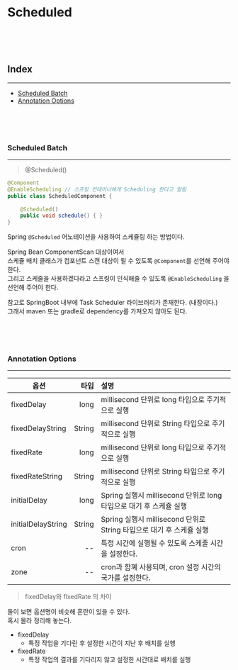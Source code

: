 # Scheduled

<br/><br/><br/>



## Index

---

* [Scheduled Batch](#Scheduled-Batch)
* [Annotation Options](#Annotation-Options)

<br/><br/><br/>



### Scheduled Batch

---

> @Scheduled()

```java
@Component
@EnableScheduling // 스프링 컨테이너에게 Scheduling 한다고 알림
public class ScheduledComponent {
    
    @Scheduled()
    public void schedule() { }
}
```

Spring `@Scheduled` 어노테이션을 사용하여 스케쥴링 하는 방법이다.  

Spring Bean ComponentScan 대상이여서  
스케쥴 배치 클래스가 컴포넌트 스캔 대상이 될 수 있도록 `@Component`를 선언해 주어야 한다.  
그리고 스케줄을 사용하겠다라고 스프링이 인식해줄 수 있도록 `@EnableScheduling` 을 선언해 주어야 한다.

참고로 SpringBoot 내부에 Task Scheduler 라이브러리가 존재한다. (내장이다.)  
그래서 maven 또는 gradle로 dependency를 가져오지 않아도 된다.

<br/><br/><br/>



### Annotation Options

---

| 옵션               |      타입 | 설명                                                 |
|--------------------|--------:|:---------------------------------------------------|
| fixedDelay         |    long | millisecond 단위로   long 타입으로 주기적으로 실행               |
| fixedDelayString   |  String | millisecond 단위로 String 타입으로 주기적으로 실행               |
| fixedRate          |    long | millisecond 단위로   long 타입으로 주기적으로 실행               |
| fixedRateString    |  String | millisecond 단위로 String 타입으로 주기적으로 실행               |
| initialDelay       |    long | Spring 실행시 millisecond 단위로   long 타입으로 대기 후 스케쥴 실행 |
| initialDelayString |  String | Spring 실행시 millisecond 단위로 String 타입으로 대기 후 스케쥴 실행 |
| cron               |      -- | 특정 시간에 실행될 수 있도록 스케줄 시간을 설정한다.                  |
| zone               |      -- | cron과 함꼐 사용되며, cron 설정 시간의 국가를 설정한다.               |

> fixedDelay와 flxedRate 의 차이 

둘이 보면 옵션명이 비슷해 혼란이 있을 수 있다.  
혹시 몰라 정리해 놓는다.

* fixedDelay
  * 특정 작업을 기다린 후 설정한 시간이 지난 후 배치를 실행
* fixedRate
  * 특정 작업의 결과를 기다리지 않고 설정한 시간대로 배치를 실행

<br/><br/><br/>

